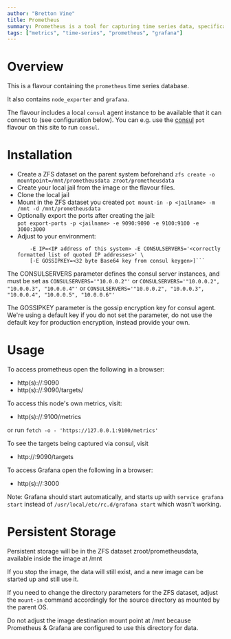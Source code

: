 ```yaml
---
author: "Bretton Vine"
title: Prometheus 
summary: Prometheus is a tool for capturing time series data, specifically system metrics.
tags: ["metrics", "time-series", "prometheus", "grafana"]
---
```


# Overview

This is a flavour containing the ```prometheus``` time series database.

It also contains ```node_exporter``` and ```grafana```.

The flavour includes a local ```consul``` agent instance to be available that it can connect to (see configuration below). You can e.g. use the [consul](https://potluck.honeyguide.net/blog/consul/) ```pot``` flavour on this site to run ```consul```.

# Installation

* Create a ZFS dataset on the parent system beforehand
  ```zfs create -o mountpoint=/mnt/prometheusdata zroot/prometheusdata```
* Create your local jail from the image or the flavour files. 
* Clone the local jail
* Mount in the ZFS dataset you created
  ```pot mount-in -p <jailname> -m /mnt -d /mnt/prometheusdata```
* Optionally export the ports after creating the jail:     
  ```pot export-ports -p <jailname> -e 9090:9090 -e 9100:9100 -e 3000:3000```
* Adjust to your environment:    
  ```sudo pot set-env -p <jailname> -E DATACENTER=<datacentername> -E NODENAME=<nodename> \
      -E IP=<IP address of this system> -E CONSULSERVERS='<correctly formatted list of quoted IP addresses>' \
      [-E GOSSIPKEY=<32 byte Base64 key from consul keygen>]```

The CONSULSERVERS parameter defines the consul server instances, and must be set as ```CONSULSERVERS='"10.0.0.2"'``` or ```CONSULSERVERS='"10.0.0.2", "10.0.0.3", "10.0.0.4"'``` or ```CONSULSERVERS='"10.0.0.2", "10.0.0.3", "10.0.0.4", "10.0.0.5", "10.0.0.6"'```

The GOSSIPKEY parameter is the gossip encryption key for consul agent. We're using a default key if you do not set the parameter, do not use the default key for production encryption, instead provide your own.

# Usage

To access prometheus open the following in a browser:
* http(s)://<prometheus-host>:9090
* http(s)://<prometheus-host>:9090/targets/

To access this node's own metrics, visit:
* http(s)://<prometheus-host>:9100/metrics

or run ```fetch -o - 'https://127.0.0.1:9100/metrics'```

To see the targets being captured via consul, visit
* http://<prometheus-host>:9090/targets

To access Grafana open the following in a browser:
* http(s)://<prometheus-host>:3000

Note: Grafana should start automatically, and starts up with ```service grafana start``` instead of ```/usr/local/etc/rc.d/grafana start``` which wasn't working.

# Persistent Storage
Persistent storage will be in the ZFS dataset zroot/prometheusdata, available inside the image at /mnt

If you stop the image, the data will still exist, and a new image can be started up and still use it.

If you need to change the directory parameters for the ZFS dataset, adjust the ```mount-in``` command accordingly for the source directory as mounted by the parent OS.

Do not adjust the image destination mount point at /mnt because Prometheus & Grafana are configured to use this directory for data.

